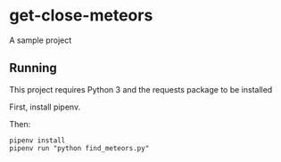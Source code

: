 # get-close-meteors
A sample project 

## Running

This project requires Python 3 and the requests package to be installed

First, install pipenv.

Then:
```
pipenv install
pipenv run "python find_meteors.py"
```
